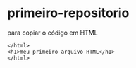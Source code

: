 # primeiro-repositorio

para copiar o código em HTML
```
</html>
<h1>meu primeiro arquivo HTML</h1>
</html>
```
